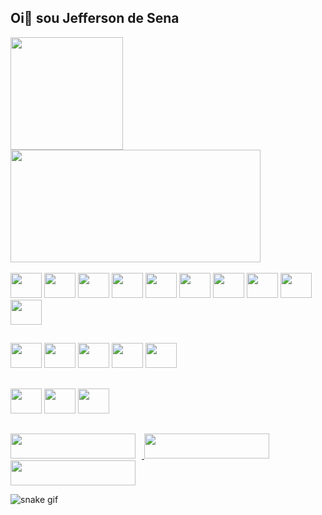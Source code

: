## Oi👋 sou Jefferson de Sena 

 <div>
    <a href="https://github.com/jeffersonsena7">
    <img height="180me"center src="https://github-readme-stats.vercel.app/api?username=jeffersonsena7&show_icons=true&theme=tokyonight" alt="">
          <img height="180em" width="400em" src="https://github-readme-stats.vercel.app/api/top-langs/?username=jeffersonsena7&layout=compact&langs_count=7&theme=dracula"/>
   </a>
  </div>


  <div style="display: inline-block;"><br>
    <img alingn="cente" height="40" width="50" src="https://cdn.jsdelivr.net/gh/devicons/devicon/icons/c/c-original.svg">
    <img alingn="cente" height="40" width="50" src="https://cdn.jsdelivr.net/gh/devicons/devicon/icons/cplusplus/cplusplus-original.svg">
    <img alingn="cente" height="40" width="50" src="https://cdn.jsdelivr.net/gh/devicons/devicon/icons/css3/css3-original-wordmark.svg">
    <img alingn="cente" height="40" width="50" src="https://cdn.jsdelivr.net/gh/devicons/devicon/icons/html5/html5-original-wordmark.svg">
    <img alingn="cente" height="40" width="50" src="https://cdn.jsdelivr.net/gh/devicons/devicon/icons/javascript/javascript-original.svg">
    <img alingn="cente" height="40" width="50" src="https://cdn.jsdelivr.net/gh/devicons/devicon/icons/mysql/mysql-original-wordmark.svg">
    <img alingn="cente" height="40" width="50" src="https://cdn.jsdelivr.net/gh/devicons/devicon/icons/php/php-original.svg">
    <img alingn="cente" height="40" width="50" src="https://cdn.jsdelivr.net/gh/devicons/devicon/icons/python/python-original-wordmark.svg">
    <img alingn="cente" height="40" width="50" src="https://cdn.jsdelivr.net/gh/devicons/devicon/icons/java/java-original-wordmark.svg" />
     <img alingn="cente" height="40" width="50" src="https://cdn.jsdelivr.net/gh/devicons/devicon/icons/postgresql/postgresql-plain-wordmark.svg" />
  
  </div>
 
 ##
  <div>
     <img alingn="cente" height="40" width="50" src="https://cdn.jsdelivr.net/gh/devicons/devicon/icons/apache/apache-original-wordmark.svg"/>           
     <img alingn="cente" height="40" width="50" src="https://cdn.jsdelivr.net/gh/devicons/devicon/icons/gimp/gimp-original-wordmark.svg" />
     <img alingn="cente" height="40" width="50" src="https://cdn.jsdelivr.net/gh/devicons/devicon/icons/git/git-plain-wordmark.svg" />
     <img alingn="cente" height="40" width="50" src="https://cdn.jsdelivr.net/gh/devicons/devicon/icons/github/github-original-wordmark.svg" />
     <img alingn="cente" height="40" width="50"src="https://cdn.jsdelivr.net/gh/devicons/devicon/icons/pycharm/pycharm-original-wordmark.svg" />
  </div>
 
  ##
  <div>
       <img alingn="cente" height="40" width="50" src="https://cdn.jsdelivr.net/gh/devicons/devicon/icons/flask/flask-original-wordmark.svg" />
      <img alingn="cente" height="40" width="50" src="https://cdn.jsdelivr.net/gh/devicons/devicon/icons/react/react-original-wordmark.svg" />
      <img alingn="cente" height="40" width="50" src="https://cdn.jsdelivr.net/gh/devicons/devicon/icons/jquery/jquery-plain-wordmark.svg" />
  </div>
  
  
  ##
  
  
  <div>
    <a href="https://www.instagram.com/jeffersonjoseane/" target="_blank">
      <img height="40me" width="200me" style="padding-right: 10px;" src="https://img.shields.io/badge/Instagram-E4405F?style=for-the-badge&logo=instagram&logoColor=white" target="_blank" alt="">
    </a>
    <a href="https://www.facebook.com/Jefferson.Joseane/" target="_blank">
      <img height="40me" width="200me" style="padding-right: 10px;" src="https://img.shields.io/badge/Facebook-1877F2?style=for-the-badge&logo=facebook&logoColor=white" target="_blank" alt="">
    </a>
    <a href="https://www.linkedin.com/in/jefferson-sena-0b347a232/" target="_blank">
      <img height="40me" width="200me" src="https://img.shields.io/badge/LinkedIn-0077B5?style=for-the-badge&logo=linkedin&logoColor=white" target="_blank" alt="" >
    </a>
   </div>

![snake gif](https://github.com/jeffersonsena7/jeffersonsena7/blob/output/github-contribution-grid-snake.svg)




























<!--
**jeffersonsena7/jeffersonsena7** is a ✨ _special_ ✨ repository because its `README.md` (this file) appears on your GitHub profile.

Here are some ideas to get you started:

- 🔭 I’m currently working on ...
- 🌱 I’m currently learning ...
- 👯 I’m looking to collaborate on ...
- 🤔 I’m looking for help with ...
- 💬 Ask me about ...
- 📫 How to reach me: ...
- 😄 Pronouns: ...
- ⚡ Fun fact: ...
-->
